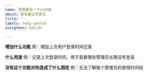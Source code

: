 ```yaml
---
name: 我需要有一个xx功能
about: 我有建议和意见
title: ''
labels: help wanted
assignees: kphcdr

---
```


**增加什么功能**
例：增加上次用户登录时间记录

**什么用途**
例：记录上次登录时间，用于查看哪些管理员长期没有登录

**没有这个功能对你造成了什么困扰**
例：无法了解每个管理员的使用时间段
